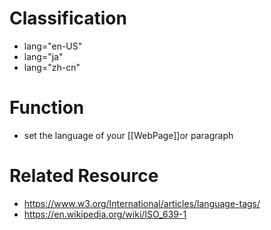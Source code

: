 # Classification
- lang="en-US"
- lang="ja"
- lang="zh-cn"
# Function
- set the language of your [[WebPage]]or paragraph

# Related Resource
- https://www.w3.org/International/articles/language-tags/
- https://en.wikipedia.org/wiki/ISO_639-1